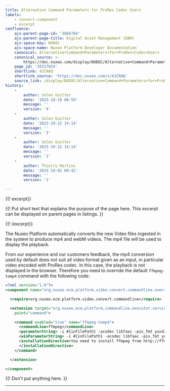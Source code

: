 ```yaml
---
title: Alternative Command Parameters for ProRes Codec Users
labels:
    - convert-component
    - excerpt
confluence:
    ajs-parent-page-id: '3866704'
    ajs-parent-page-title: Digital Asset Management (DAM)
    ajs-space-key: NXDOC
    ajs-space-name: Nuxeo Platform Developer Documentation
    canonical: Alternative+Command+Parameters+for+ProRes+Codec+Users
    canonical_source: >-
        https://doc.nuxeo.com/display/NXDOC/Alternative+Command+Parameters+for+ProRes+Codec+Users
    page_id: '26317024'
    shortlink: 4JCRAQ
    shortlink_source: 'https://doc.nuxeo.com/x/4JCRAQ'
    source_link: /display/NXDOC/Alternative+Command+Parameters+for+ProRes+Codec+Users
history:
    - 
        author: Solen Guitter
        date: '2015-10-19 08:59'
        message: ''
        version: '4'
    - 
        author: Solen Guitter
        date: '2015-10-12 14:14'
        message: ''
        version: '3'
    - 
        author: Solen Guitter
        date: '2015-10-12 14:14'
        message: ''
        version: '2'
    - 
        author: Thierry Martins
        date: '2015-10-02 09:42'
        message: ''
        version: '1'

---
```

{{! excerpt}}

{{! Put short text that explains the purpose of the page here. This excerpt can be displayed on parent pages in listings. }}

{{! /excerpt}}

The Nuxeo Platform automatically converts the new Video files ingested in the system to produce mp4 and webM videos. The mp4 file will be used to display the playback.

From our experience and our customers feedback, the mp4 conversion used by default does not suit all video format given as an input, in particular video encoded with ProRes codec. In this case, the playback is not displayed in the browser. Therefore you need to override the default `ffmpeg-tomp4` command with the following code:

```xml
<?xml version="1.0"?>
<component name="org.nuxeo.ecm.platform.video.convert.commandline.override">

  <require>org.nuxeo.ecm.platform.video.convert.commandline</require>

  <extension target="org.nuxeo.ecm.platform.commandline.executor.service.CommandLineExecutorComponent"
    point="command">

    <command enabled="true" name="ffmpeg-tomp4">
      <commandLine>ffmpeg</commandLine>
      <parameterString> -i #{inFilePath} -acodec libfaac -pix_fmt yuv420p -vcodec libx264 -r 29.97 -v 0 #{outFilePath}</parameterString>
      <winParameterString> -i #{inFilePath} -acodec libfaac -pix_fmt yuv420p -vcodec libx264 -r 29.97 -v 0 #{outFilePath}</winParameterString>
      <installationDirective>You need to install ffmpeg from http://ffmpeg.org (apt-get install ffmpeg)
      </installationDirective>
    </command>

  </extension>

</component>
```

{{! Don't put anything here. }}

* * *